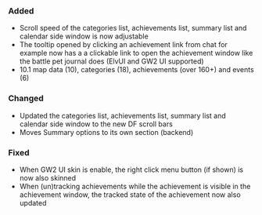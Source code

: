 ### Added
- Scroll speed of the categories list, achievements list, summary list and calendar side window is now adjustable
- The tooltip opened by clicking an achievement link from chat for example now has a a clickable link to open the achievement window like the battle pet journal does (ElvUI and GW2 UI supported)
- 10.1 map data (10), categories (18), achievements (over 160+) and events (6)

### Changed
- Updated the categories list, achievements list, summary list and calendar side window to the new DF scroll bars
- Moves Summary options to its own section (backend)

### Fixed
- When GW2 UI skin is enable, the right click menu button (if shown) is now also skinned
- When (un)tracking achievements while the achievement is visible in the achievement window, the tracked state of the achievement now also updated